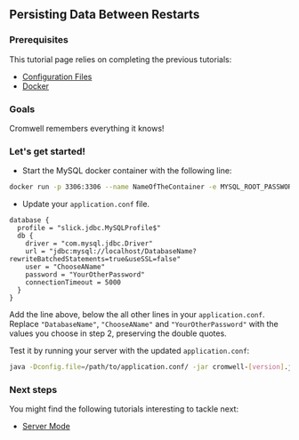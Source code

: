 ## Persisting Data Between Restarts

### Prerequisites

This tutorial page relies on completing the previous tutorials:

* [Configuration Files](ConfigurationFiles.md)
* [Docker](https://docs.docker.com/engine/installation/)

### Goals

Cromwell remembers everything it knows!

### Let's get started!

- Start the MySQL docker container with the following line:

```bash
docker run -p 3306:3306 --name NameOfTheContainer -e MYSQL_ROOT_PASSWORD=YourPassword -e MYSQL_DATABASE=DatabaseName -e MYSQL_USER=ChooseAName -e MYSQL_PASSWORD=YourOtherPassword -d mysql/mysql-server:5.5
```

- Update your `application.conf` file.

```hocon
database {
  profile = "slick.jdbc.MySQLProfile$"
  db {
    driver = "com.mysql.jdbc.Driver"
    url = "jdbc:mysql://localhost/DatabaseName?rewriteBatchedStatements=true&useSSL=false"
    user = "ChooseAName"
    password = "YourOtherPassword"
    connectionTimeout = 5000
  }
}
```
Add the line above, below the all other lines in your `application.conf`. Replace `"DatabaseName"`, `"ChooseAName"` and `"YourOtherPassword"` with the values you choose in step 2, preserving the double quotes.

Test it by running your server with the updated `application.conf`:
```bash
java -Dconfig.file=/path/to/application.conf/ -jar cromwell-[version].jar ...
```

### Next steps

You might find the following tutorials interesting to tackle next:

* [Server Mode](ServerMode)
